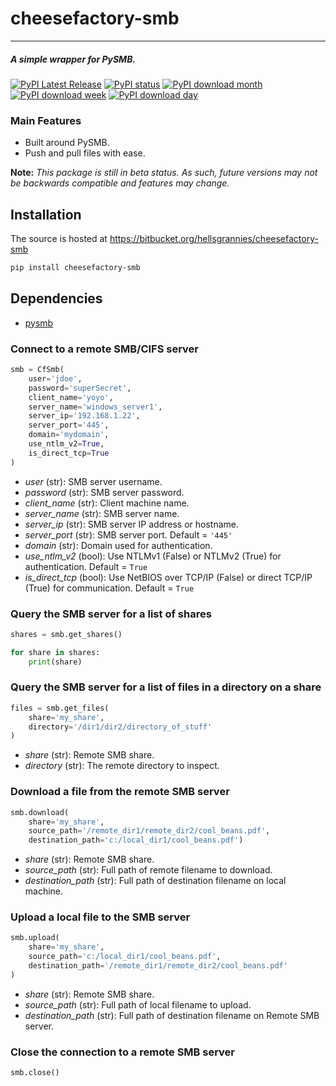 # cheesefactory-smb

-----------------

##### A simple wrapper for PySMB.
[![PyPI Latest Release](https://img.shields.io/pypi/v/cheesefactory-smb.svg)](https://pypi.org/project/cheesefactory-smb/)
[![PyPI status](https://img.shields.io/pypi/status/cheesefactory-smb.svg)](https://pypi.python.org/pypi/cheesefactory-smb/)
[![PyPI download month](https://img.shields.io/pypi/dm/cheesefactory-smb.svg)](https://pypi.python.org/pypi/cheesefactory-smb/)
[![PyPI download week](https://img.shields.io/pypi/dw/cheesefactory-smb.svg)](https://pypi.python.org/pypi/cheesefactory-smb/)
[![PyPI download day](https://img.shields.io/pypi/dd/cheesefactory-smb.svg)](https://pypi.python.org/pypi/cheesefactory-smb/)

### Main Features

* Built around PySMB.
* Push and pull files with ease.

**Note:** _This package is still in beta status. As such, future versions may not be backwards compatible and features may change._

## Installation
The source is hosted at https://bitbucket.org/hellsgrannies/cheesefactory-smb

```sh
pip install cheesefactory-smb
```

## Dependencies

* [pysmb](https://pysmb.readthedocs.io/en/latest/)

### Connect to a remote SMB/CIFS server

```python
smb = CfSmb(
    user='jdoe',
    password='superSecret',
    client_name='yoyo',
    server_name='windows_server1',
    server_ip='192.168.1.22',
    server_port='445',
    domain='mydomain',
    use_ntlm_v2=True,
    is_direct_tcp=True
)
```

* _user_ (str): SMB server username.
* _password_ (str): SMB server password.
* _client_name_ (str): Client machine name.
* _server_name_ (str): SMB server name.
* _server_ip_ (str): SMB server IP address or hostname.
* _server_port_ (str): SMB server port.  Default = `'445'`
* _domain_ (str): Domain used for authentication.
* _use_ntlm_v2_ (bool): Use NTLMv1 (False) or NTLMv2 (True) for authentication. Default = `True`
* _is_direct_tcp_ (bool): Use NetBIOS over TCP/IP (False) or direct TCP/IP (True) for communication. Default = `True`

### Query the SMB server for a list of shares

```python
shares = smb.get_shares()

for share in shares:
    print(share)
```

### Query the SMB server for a list of files in a directory on a share

```python
files = smb.get_files(
    share='my_share', 
    directory='/dir1/dir2/directory_of_stuff'
)
```

* _share_ (str): Remote SMB share.
* _directory_ (str): The remote directory to inspect.

### Download a file from the remote SMB server

```python
smb.download(
    share='my_share',
    source_path='/remote_dir1/remote_dir2/cool_beans.pdf',
    destination_path='c:/local_dir1/cool_beans.pdf')
```

* _share_ (str): Remote SMB share.
* _source_path_ (str): Full path of remote filename to download.
* _destination_path_ (str): Full path of destination filename on local machine.

### Upload a local file to the SMB server

```python
smb.upload(
    share='my_share',
    source_path='c:/local_dir1/cool_beans.pdf',
    destination_path='/remote_dir1/remote_dir2/cool_beans.pdf'
)
```

* _share_ (str): Remote SMB share.
* _source_path_ (str): Full path of local filename to upload.
* _destination_path_ (str): Full path of destination filename on Remote SMB server.

### Close the connection to a remote SMB server

```python
smb.close()
```
